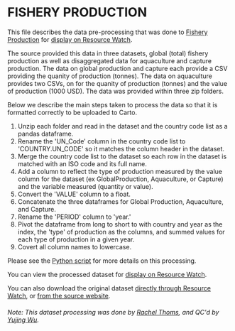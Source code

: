 # FISHERY PRODUCTION
This file describes the data pre-processing that was done to [Fishery Production](http://www.fao.org/fishery/statistics/global-production/en) for [display on Resource Watch](https://resourcewatch.org/data/explore/ac9c2f07-9f23-4a33-9958-e02c571ec009).

The source provided this data in three datasets, global (total) fishery production as well as disaggregated data for aquaculture and capture production. The data on global production and capture each provide a CSV providing the quanity of production (tonnes). The data on aquaculture provides two CSVs, on for the quanity of production (tonnes) and the value of production (1000 USD). The data was provided within three zip folders. 

Below we describe the main steps taken to process the data so that it is formatted correctly to be uploaded to Carto.

1. Unzip each  folder and read in the dataset and the country code list as a pandas dataframe.
2. Rename the 'UN_Code' column in the country code list to 'COUNTRY.UN_CODE' so it matches the column header in the dataset.
3. Merge the country code list to the dataset so each row in the dataset is matched with an ISO code and its full name.
4. Add a column to reflect the type of production measured by the value column for the dataset (ex GlobalProduction, Aquaculture, or Capture) and the variable measured (quantity or value).
5. Convert the 'VALUE' column to a float.
6. Concatenate the three dataframes for Global Production, Aquaculture, and Capture. 
7. Rename the 'PERIOD' column to 'year.'
8. Pivot the dataframe from long to short to with country and year as the index, the 'type' of production as the columns, and summed values for each type of production in a given year.
9. Covert all column names to lowercase.

Please see the [Python script](https://github.com/resource-watch/data-pre-processing/blob/master/foo_062_rw0_fishery_production/foo_062_rw0_fishery_production_processing.py) for more details on this processing.

You can view the processed dataset for [display on Resource Watch](ac9c2f07-9f23-4a33-9958-e02c571ec009).

You can also download the original dataset [directly through Resource Watch](https://wri-public-data.s3.amazonaws.com/resourcewatch/foo_062_rw0_fishery_production.zip), or [from the source website](http://www.fao.org/fishery/statistics/global-production/en).

###### Note: This dataset processing was done by [Rachel Thoms](https://www.wri.org/profile/rachel-thoms), and QC'd by [ Yujing Wu](https://www.wri.org/profile/yujing-wu).
